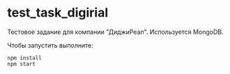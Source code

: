# test_task_digirial
Тестовое задание для компании "ДиджиРеал".
Используется MongoDB.

Чтобы запустить выполните:
```
npm install
npm start
```

